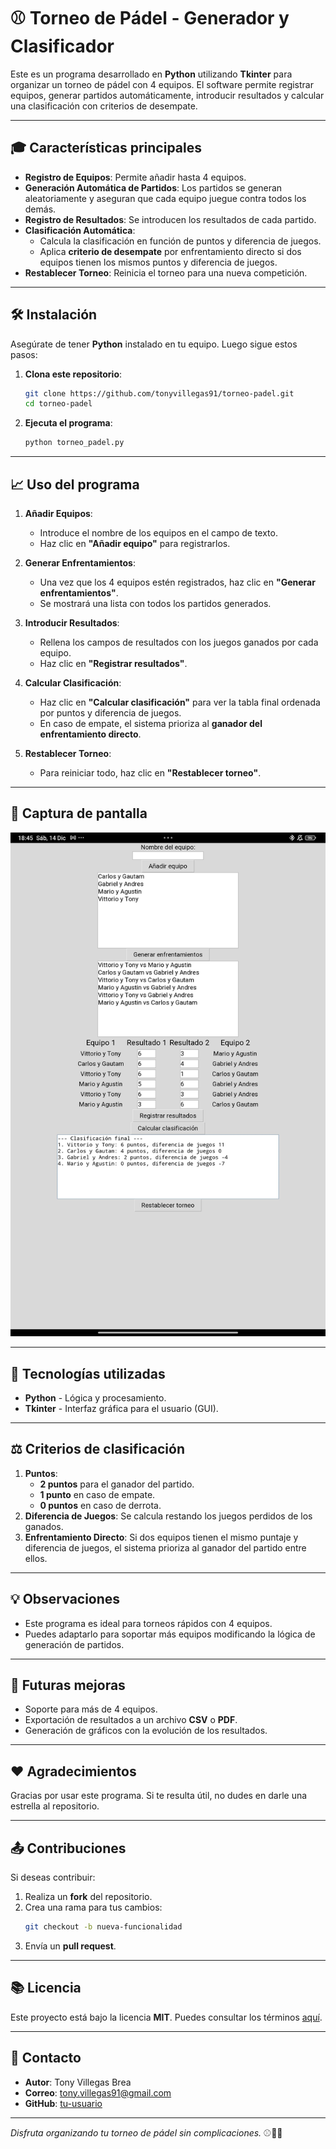# ⚾️ Torneo de Pádel - Generador y Clasificador

Este es un programa desarrollado en **Python** utilizando **Tkinter** para organizar un torneo de pádel con 4 equipos. El software permite registrar equipos, generar partidos automáticamente, introducir resultados y calcular una clasificación con criterios de desempate.

---

## 🎓 Características principales

- **Registro de Equipos**: Permite añadir hasta 4 equipos.
- **Generación Automática de Partidos**: Los partidos se generan aleatoriamente y aseguran que cada equipo juegue contra todos los demás.
- **Registro de Resultados**: Se introducen los resultados de cada partido.
- **Clasificación Automática**:
   - Calcula la clasificación en función de puntos y diferencia de juegos.
   - Aplica **criterio de desempate** por enfrentamiento directo si dos equipos tienen los mismos puntos y diferencia de juegos.
- **Restablecer Torneo**: Reinicia el torneo para una nueva competición.

---

## 🛠️ Instalación

Asegúrate de tener **Python** instalado en tu equipo. Luego sigue estos pasos:

1. **Clona este repositorio**:
   ```bash
   git clone https://github.com/tonyvillegas91/torneo-padel.git
   cd torneo-padel
   ```
2. **Ejecuta el programa**:
   ```bash
   python torneo_padel.py
   ```

---

## 📈 Uso del programa

1. **Añadir Equipos**:
   - Introduce el nombre de los equipos en el campo de texto.
   - Haz clic en **"Añadir equipo"** para registrarlos.

2. **Generar Enfrentamientos**:
   - Una vez que los 4 equipos estén registrados, haz clic en **"Generar enfrentamientos"**.
   - Se mostrará una lista con todos los partidos generados.

3. **Introducir Resultados**:
   - Rellena los campos de resultados con los juegos ganados por cada equipo.
   - Haz clic en **"Registrar resultados"**.

4. **Calcular Clasificación**:
   - Haz clic en **"Calcular clasificación"** para ver la tabla final ordenada por puntos y diferencia de juegos.
   - En caso de empate, el sistema prioriza al **ganador del enfrentamiento directo**.

5. **Restablecer Torneo**:
   - Para reiniciar todo, haz clic en **"Restablecer torneo"**.

---

## 🎨 Captura de pantalla

![Captura de Pantalla del Programa](captura.jpeg)

---

## 🔧 Tecnologías utilizadas

- **Python** - Lógica y procesamiento.
- **Tkinter** - Interfaz gráfica para el usuario (GUI).

---

## ⚖️ Criterios de clasificación

1. **Puntos**:
   - **2 puntos** para el ganador del partido.
   - **1 punto** en caso de empate.
   - **0 puntos** en caso de derrota.
2. **Diferencia de Juegos**: Se calcula restando los juegos perdidos de los ganados.
3. **Enfrentamiento Directo**: Si dos equipos tienen el mismo puntaje y diferencia de juegos, el sistema prioriza al ganador del partido entre ellos.

---

## 💡 Observaciones
- Este programa es ideal para torneos rápidos con 4 equipos.
- Puedes adaptarlo para soportar más equipos modificando la lógica de generación de partidos.

---

## 🚀 Futuras mejoras
- Soporte para más de 4 equipos.
- Exportación de resultados a un archivo **CSV** o **PDF**.
- Generación de gráficos con la evolución de los resultados.

---

## ❤️ Agradecimientos

Gracias por usar este programa. Si te resulta útil, no dudes en darle una estrella al repositorio.

---

## 📤 Contribuciones

Si deseas contribuir:
1. Realiza un **fork** del repositorio.
2. Crea una rama para tus cambios:
   ```bash
   git checkout -b nueva-funcionalidad
   ```
3. Envía un **pull request**.

---

## 📚 Licencia

Este proyecto está bajo la licencia **MIT**. Puedes consultar los términos [aquí](LICENSE).

---

## 📏 Contacto

- **Autor**: Tony Villegas Brea
- **Correo**: tony.villegas91@gmail.com
- **GitHub**: [tu-usuario](https://github.com/tonyvillegas91)

---

_Disfruta organizando tu torneo de pádel sin complicaciones._ ⚾️🏰🌟
